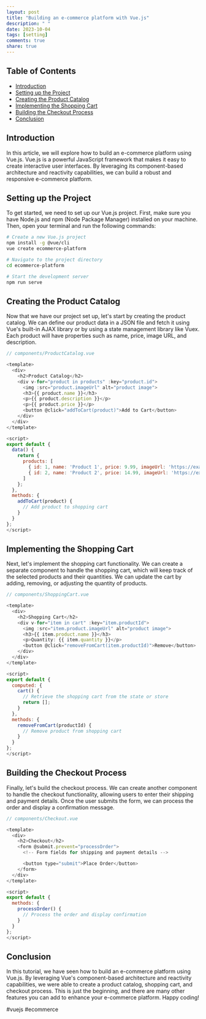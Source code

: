 ```yaml
---
layout: post
title: "Building an e-commerce platform with Vue.js"
description: " "
date: 2023-10-04
tags: [setting]
comments: true
share: true
---
```


## Table of Contents

- [Introduction](#introduction)
- [Setting up the Project](#setting-up-the-project)
- [Creating the Product Catalog](#creating-the-product-catalog)
- [Implementing the Shopping Cart](#implementing-the-shopping-cart)
- [Building the Checkout Process](#building-the-checkout-process)
- [Conclusion](#conclusion)

## Introduction

In this article, we will explore how to build an e-commerce platform using Vue.js. Vue.js is a powerful JavaScript framework that makes it easy to create interactive user interfaces. By leveraging its component-based architecture and reactivity capabilities, we can build a robust and responsive e-commerce platform.

## Setting up the Project

To get started, we need to set up our Vue.js project. First, make sure you have Node.js and npm (Node Package Manager) installed on your machine. Then, open your terminal and run the following commands:

```bash
# Create a new Vue.js project
npm install -g @vue/cli
vue create ecommerce-platform

# Navigate to the project directory
cd ecommerce-platform

# Start the development server
npm run serve
```

## Creating the Product Catalog

Now that we have our project set up, let's start by creating the product catalog. We can define our product data in a JSON file and fetch it using Vue's built-in AJAX library or by using a state management library like Vuex. Each product will have properties such as name, price, image URL, and description.

```javascript
// components/ProductCatalog.vue

<template>
  <div>
    <h2>Product Catalog</h2>
    <div v-for="product in products" :key="product.id">
      <img :src="product.imageUrl" alt="product image">
      <h3>{{ product.name }}</h3>
      <p>{{ product.description }}</p>
      <p>{{ product.price }}</p>
      <button @click="addToCart(product)">Add to Cart</button>
    </div>
  </div>
</template>

<script>
export default {
  data() {
    return {
      products: [
        { id: 1, name: 'Product 1', price: 9.99, imageUrl: 'https://example.com/product1.jpg', description: 'Lorem ipsum dolor sit amet' },
        { id: 2, name: 'Product 2', price: 14.99, imageUrl: 'https://example.com/product2.jpg', description: 'Consectetur adipiscing elit' }
      ]
    };
  },
  methods: {
    addToCart(product) {
      // Add product to shopping cart
    }
  }
};
</script>
```

## Implementing the Shopping Cart

Next, let's implement the shopping cart functionality. We can create a separate component to handle the shopping cart, which will keep track of the selected products and their quantities. We can update the cart by adding, removing, or adjusting the quantity of products.

```javascript
// components/ShoppingCart.vue

<template>
  <div>
    <h2>Shopping Cart</h2>
    <div v-for="item in cart" :key="item.productId">
      <img :src="item.product.imageUrl" alt="product image">
      <h3>{{ item.product.name }}</h3>
      <p>Quantity: {{ item.quantity }}</p>
      <button @click="removeFromCart(item.productId)">Remove</button>
    </div>
  </div>
</template>

<script>
export default {
  computed: {
    cart() {
      // Retrieve the shopping cart from the state or store
      return [];
    }
  },
  methods: {
    removeFromCart(productId) {
      // Remove product from shopping cart
    }
  }
};
</script>
```

## Building the Checkout Process

Finally, let's build the checkout process. We can create another component to handle the checkout functionality, allowing users to enter their shipping and payment details. Once the user submits the form, we can process the order and display a confirmation message.

```javascript
// components/Checkout.vue

<template>
  <div>
    <h2>Checkout</h2>
    <form @submit.prevent="processOrder">
      <!-- Form fields for shipping and payment details -->

      <button type="submit">Place Order</button>
    </form>
  </div>
</template>

<script>
export default {
  methods: {
    processOrder() {
      // Process the order and display confirmation
    }
  }
};
</script>
```

## Conclusion

In this tutorial, we have seen how to build an e-commerce platform using Vue.js. By leveraging Vue's component-based architecture and reactivity capabilities, we were able to create a product catalog, shopping cart, and checkout process. This is just the beginning, and there are many other features you can add to enhance your e-commerce platform. Happy coding!

\#vuejs #ecommerce